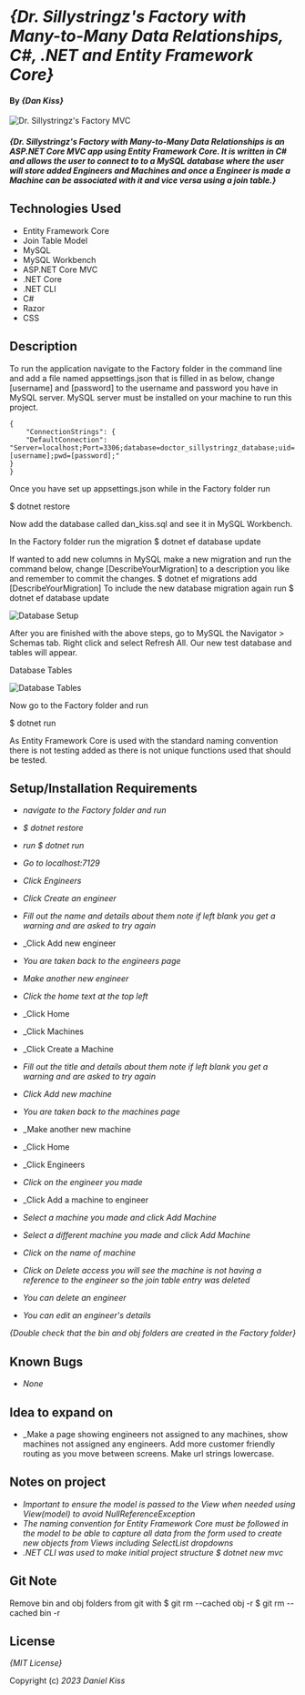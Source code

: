 # _{Dr. Sillystringz's Factory with Many-to-Many Data Relationships, C#, .NET and Entity Framework Core}_

#### By _**{Dan Kiss}**_

![Dr. Sillystringz's Factory MVC](./Factory/wwwroot/img/DoctorSillyStringzFactory.png)
#### _{Dr. Sillystringz's Factory with Many-to-Many Data Relationships is an ASP.NET Core MVC app using Entity Framework Core. It is written in C# and allows the user to connect to to a MySQL database where the user will store added Engineers and Machines and once a Engineer is made a Machine can be associated with it and vice versa using a join table.}_

## Technologies Used

* Entity Framework Core
* Join Table Model
* MySQL
* MySQL Workbench
* ASP.NET Core MVC
* .NET Core
* .NET CLI
* C#
* Razor
* CSS

## Description

To run the application navigate to the Factory folder in the command line and add a file named appsettings.json that is filled in as below, change [username] and [password] to the username and password you have in MySQL server. MySQL server must be installed on your machine to run this project.

```
{
    "ConnectionStrings": {
    "DefaultConnection": "Server=localhost;Port=3306;database=doctor_sillystringz_database;uid=[username];pwd=[password];"
}
}
```

Once you have set up appsettings.json while in the Factory folder run 

$ dotnet restore

Now add the database called dan_kiss.sql and see it in MySQL Workbench.

In the Factory folder run the migration
$ dotnet ef database update

If wanted to add new columns in MySQL make a new migration and run the command below, change [DescribeYourMigration] to a description you like and remember to commit the changes.
$ dotnet ef migrations add [DescribeYourMigration]
To include the new database migration again run
$ dotnet ef database update

![Database Setup](./Factory/wwwroot/img/DatabaseSetup.png)

After you are finished with the above steps, go to MySQL the Navigator > Schemas tab. Right click and select Refresh All. Our new test database and tables will appear.

Database Tables

![Database Tables](./Factory/wwwroot/img/DatabaseTables.jpg)

Now go to the Factory folder and run

$ dotnet run

As Entity Framework Core is used with the standard naming convention there is not testing added as there is not unique functions used that should be tested.

## Setup/Installation Requirements

* _navigate to the Factory folder and run_
* _$ dotnet restore_
* _run $ dotnet run_
* _Go to localhost:7129_
* _Click Engineers_
* _Click Create an engineer_
* _Fill out the name and details about them note if left blank you get a warning and are asked to try again_
* _Click Add new engineer
* _You are taken back to the engineers page_
* _Make another new engineer_
* _Click the home text at the top left_

* _Click Home
* _Click Machines
* _Click Create a Machine
* _Fill out the title and details about them note if left blank you get a warning and are asked to try again_
* _Click Add new machine_
* _You are taken back to the machines page_
* _Make another new machine

* _Click Home
* _Click Engineers
* _Click on the engineer you made_
* _Click Add a machine to engineer
* _Select a machine you made and click Add Machine_
* _Select a different machine you made and click Add Machine_
* _Click on the name of machine_
* _Click on Delete access you will see the machine is not having a reference to the engineer so the join table entry was deleted_

* _You can delete an engineer_
* _You can edit an engineer's details_

_{Double check that the bin and obj folders are created in the Factory folder}_

## Known Bugs

* _None_

## Idea to expand on

* _Make a page showing engineers not assigned to any machines, show machines not assigned any engineers. Add more customer friendly routing as you move between screens. Make url strings lowercase.

## Notes on project

* _Important to ensure the model is passed to the View when needed using View(model) to avoid NullReferenceException_
* _The naming convention for Entity Framework Core must be followed in the model to be able to capture all data from the form used to create new objects from Views including SelectList dropdowns_
* _.NET CLI was used to make initial project structure $ dotnet new mvc_

## Git Note
Remove bin and obj folders from git with 
$ git rm --cached obj -r 
$ git rm --cached bin -r

## License

_{MIT License}_

Copyright (c) _2023_ _Daniel Kiss_